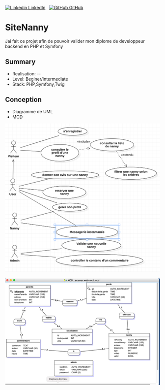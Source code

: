 [![Linkedin](https://i.stack.imgur.com/gVE0j.png) LinkedIn](https://www.linkedin.com/in/rhudyemangoye/)
&nbsp;
[![GitHub](https://i.stack.imgur.com/tskMh.png) GitHub](https://github.com/elsarhudye/)

# SiteNanny

Jai fait ce projet afin de pouvoir valider mon diplome de developpeur backend en PHP et Symfony

## Summary

- Realisation: -- 
- Level: Beginer/intermediate
- Stack: PHP,Symfony,Twig

## Conception

- Diagramme de UML
- MCD




![Alt text](./github_media/img1.png?raw=true "SiteNanny ")
&nbsp;
![Alt text](./github_media/img2.png?raw=true "SiteNanny ")
&nbsp;


